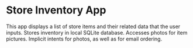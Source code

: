 Store Inventory App
===================================

This app displays a list of store items and their related data that the user inputs.
Stores inventory in local SQLite database.
Accesses photos for item pictures.
Implicit intents for photos, as well as for email ordering.
